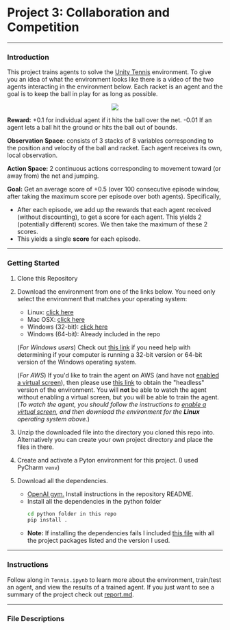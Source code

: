# Project 3: Collaboration and Competition

----------

### Introduction

This project trains agents to solve the [Unity Tennis](https://github.com/Unity-Technologies/ml-agents/blob/master/docs/Learning-Environment-Examples.md#tennis) environment.
To give you an idea of what the environment looks like there is a video of the two agents interacting in the environment below.
Each racket is an agent and the goal is to keep the ball in play for as long as possible. 

<p align="center">
    <img src="https://user-images.githubusercontent.com/10624937/42135623-e770e354-7d12-11e8-998d-29fc74429ca2.gif">
</p>

**Reward:** +0.1 for individual agent if it hits the ball over the net. -0.01 If an agent lets a ball hit the ground or hits the ball out of bounds.

**Observation Space:** consists of 3 stacks of 8 variables corresponding to the position and velocity of the ball and racket. Each agent receives its own, local observation.  

**Action Space:** 2 continuous actions corresponding to movement toward (or away from) the net and jumping. 

**Goal:** Get an average score of +0.5 (over 100 consecutive episode window, after taking the maximum score per episode over both agents). Specifically,

- After each episode, we add up the rewards that each agent received (without discounting), to get a score for each agent. This yields 2 (potentially different) scores. We then take the maximum of these 2 scores.
- This yields a single **score** for each episode.
 
 
------------
 
### Getting Started

1. Clone this Repository

2. Download the environment from one of the links below.  You need only select the environment that matches your operating system:
    - Linux: [click here](https://s3-us-west-1.amazonaws.com/udacity-drlnd/P3/Tennis/Tennis_Linux.zip)
    - Mac OSX: [click here](https://s3-us-west-1.amazonaws.com/udacity-drlnd/P3/Tennis/Tennis.app.zip)
    - Windows (32-bit): [click here](https://s3-us-west-1.amazonaws.com/udacity-drlnd/P3/Tennis/Tennis_Windows_x86.zip)
    - Windows (64-bit): Already included in the repo
    
    (_For Windows users_) Check out [this link](https://support.microsoft.com/en-us/help/827218/how-to-determine-whether-a-computer-is-running-a-32-bit-version-or-64) if you need help with determining if your computer is running a 32-bit version or 64-bit version of the Windows operating system.

    (_For AWS_) If you'd like to train the agent on AWS (and have not [enabled a virtual screen](https://github.com/Unity-Technologies/ml-agents/blob/master/docs/Training-on-Amazon-Web-Service.md)), then please use [this link](https://s3-us-west-1.amazonaws.com/udacity-drlnd/P3/Tennis/Tennis_Linux_NoVis.zip) to obtain the "headless" version of the environment.  You will **not** be able to watch the agent without enabling a virtual screen, but you will be able to train the agent.  (_To watch the agent, you should follow the instructions to [enable a virtual screen](https://github.com/Unity-Technologies/ml-agents/blob/master/docs/Training-on-Amazon-Web-Service.md), and then download the environment for the **Linux** operating system above._)

3. Unzip the downloaded file into the directory you cloned this repo into. Alternatively you can create your own project directory and place the files in there.

4. Create and activate a Pyton environment for this project. (I used PyCharm `venv`)

5. Download all the dependencies.
    * [OpenAI gym.](https://github.com/openai/gym) Install instructions in the repository README.
    * Install all the dependencies in the python folder
        ```bash
        cd python folder in this repo
        pip install .
        ```
    * **Note:** If installing the dependencies fails I included [this file](https://github.com/JSheldon3488/DeepRL_Collaboration_Competition/blob/master/dependencies.txt) with all the project packages listed and the version I used.      
<!--
#TODO: Link to Dependencies File
-->
-----------

### Instructions
<!--
#TODO: Link to Report
-->
Follow along in `Tennis.ipynb` to learn more about the environment, train/test an agent, and view the results of a trained agent.
If you just want to see a summary of the project check out [report.md](https://github.com/JSheldon3488/DeepRL_Collaboration_Competition/blob/master/Report.md).

-----------

### File Descriptions
